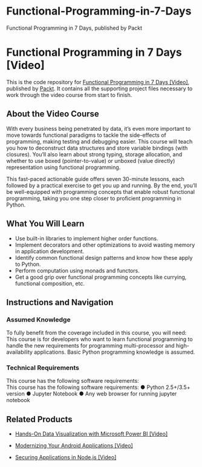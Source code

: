 # Functional-Programming-in-7-Days
Functional Programming in 7 Days, published by Packt
# Functional Programming in 7 Days [Video]
This is the code repository for [Functional Programming in 7 Days [Video]](https://www.packtpub.com/application-development/functional-programming-7-days-video?utm_source=github&utm_medium=repository&utm_campaign=9781788990295), published by [Packt](https://www.packtpub.com/?utm_source=github). It contains all the supporting project files necessary to work through the video course from start to finish.
## About the Video Course
With every business being penetrated by data, it’s even more important to move towards functional paradigms to tackle the side-effects of programming, making testing and debugging easier. This course will teach you how to deconstruct data structures and store variable bindings (with closures). You’ll also learn about strong typing, storage allocation, and whether to use boxed (pointer-to-value) or unboxed (value directly) representation using functional programming. 

This fast-paced actionable guide offers seven 30-minute lessons, each followed by a practical exercise to get you up and running. By the end, you’ll be well-equipped with programming concepts that enable robust functional programming, taking you one step closer to proficient programming in Python.

<H2>What You Will Learn</H2>
<DIV class=book-info-will-learn-text>
<UL>
<LI>Use built-in libraries to implement higher order functions. 
<LI>Implement decorators and other optimizations to avoid wasting memory in application development.
<LI>Identify common functional design patterns and know how these apply to Python.
<LI>Perform computation using monads and functors. 
<LI>Get a good grip over functional programming concepts like currying, functional composition, etc. 
</LI></UL></DIV>

## Instructions and Navigation
### Assumed Knowledge
To fully benefit from the coverage included in this course, you will need:<br/>
This course is for developers who want to learn functional programming to handle the new requirements for programming multi-processor and high-availability applications. Basic Python programming knowledge is assumed.
### Technical Requirements
This course has the following software requirements:<br/>
This course has the following software requirements:
●	Python 2.5+/3.5+ version
●	Jupyter Notebook
●	Any web browser for running jupyter notebook


## Related Products
* [Hands-On Data Visualization with Microsoft Power BI [Video]](https://www.packtpub.com/big-data-and-business-intelligence/hands-data-visualization-microsoft-power-bi-video?utm_source=github&utm_medium=repository&utm_campaign=9781789805185)

* [Modernizing Your Android Applications [Video]](https://www.packtpub.com/application-development/modernizing-your-android-applications-video?utm_source=github&utm_medium=repository&utm_campaign=9781789950502)

* [Securing Applications in Node.js [Video]](https://www.packtpub.com/web-development/securing-applications-nodejs-video?utm_source=github&utm_medium=repository&utm_campaign=9781789136791)

